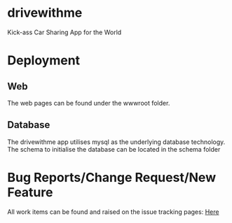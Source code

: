 drivewithme
===========

Kick-ass Car Sharing App for the World

Deployment
==========

Web
---

The web pages can be found under the wwwroot folder.

Database
--------

The drivewithme app utilises mysql as the underlying database technology. The schema to initialise the database can be located in the schema folder

Bug Reports/Change Request/New Feature
======================================

All work items can be found and raised on the issue tracking pages: [Here](https://github.com/basftd/drivewithme/issues?labels=&milestone=&page=1&state=open)
